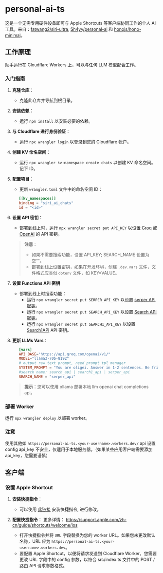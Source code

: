 # personal-ai-ts

这是一个无需专用硬件设备即可与 Apple Shortcuts 等客户端协同工作的个人 AI 工具。来自：[fatwang2/siri-ultra](https://github.com/fatwang2/siri-ultra), [Sh4yy/personal-ai](https://github.com/Sh4yy/personal-ai) 和 [honojs/hono-minimal](https://github.com/honojs/hono-minimal)。

## 工作原理

助手运行在 Cloudflare Workers 上，可以与任何 LLM 模型配合工作。

### 入门指南

1. **克隆仓库**：
   - 克隆此仓库并导航到根目录。

2. **安装依赖**：
   - 运行 `npm install` 以安装必要的依赖。

3. **与 Cloudflare 进行身份验证**：
   - 运行 `npx wrangler login` 以登录到您的 Cloudflare 帐户。

4. **创建 KV 命名空间**：
   - 运行 `npx wrangler kv:namespace create chats` 以创建 KV 命名空间。记下 ID。

5. **配置项目**：
   - 更新 `wrangler.toml` 文件中的命名空间 ID：

   ```toml
      [[kv_namespaces]]
      binding = "siri_ai_chats"
      id = "<id>"
    ```

6. **设置 API 密钥**：

   - 部署到线上时，运行 `npx wrangler secret put API_KEY` 以设置 [Groq](https://console.groq.com/login) 或 [OpenAI](https://openai.com/) 的 API 密钥。

   > **注意**：
   > - 如果不需要搜索功能，设置 API_KEY; SEARCH_NAME 设置为空“”。
   > - 部署到线上设置密钥，如果在开发环境，创建 `.dev.vars` 文件，文件格式应类似 `dotenv` 文件，如 KEY=VALUE。

7. **设置 Functions API 密钥**
   - 部署到线上时搜索功能：
     - 运行 `npx wrangler secret put SERPER_API_KEY` 以设置 [serper API 密钥](https://serper.dev/api-key)。
     - 运行 `npx wrangler secret put SEARCH_API_KEY` 以设置 [Search API 密钥](https://www.searchapi.io/api_tokens)。
     - 运行 `npx wrangler secret put SEARCH1_API_KEY` 以设置 [Search1API](https://www.search1api.com/) API 密钥。

8. **更新 LLMs Vars**：
   ```toml
      [vars]
      API_BASE="https://api.groq.com/openai/v1/"
      MODEL="llama3-70b-8192"
      # output raw text prompt, need prompt tpl manager
      SYSTEM_PROMPT = "You are oligei. Answer in 1-2 sentences. Be friendly, helpful and concise. Default to metric units when possible. Keep the conversation short and sweet. You only answer in raw text, no markdown format. Don't include links or any other extras. Don't respond with computer code, for example don't return user longitude. 请一定要用中文回复"
      #search_name: search_api | search1_api | serper_api
      SEARCH_NAME = "serper_api"
    ```
   > **提示**：您可以使用 ollama 部署本地 llm openai chat completions api。

### 部署 Worker

运行 `npx wrangler deploy` 以部署 worker。

### 注意
使用其他如 `https://personal-ai-ts.<your-username>.workers.dev/` api 设置 config api_key 不安全，仅适用于本地服务器。（如果某些应用客户端需要添加 api_key，您需要谨慎）

## 客户端
### 设置 Apple Shortcut

1. **安装快捷指令**：
   - 可以使用 [此链接](https://search2ai.online/siri002) 安装快捷指令, 进行修改。

2. **配置快捷指令**：
更多详情： https://support.apple.com/zh-cn/guide/shortcuts/welcome/ios
   - 打开快捷指令并将 `URL` 字段替换为您的 worker URL。如果您未更改默认名称，URL 应为 `https://personal-ai-ts.<your-username>.workers.dev`。
   - 要配置 Apple Shortcut，以便将请求发送到 Cloudflare Worker，您需要更改 URL 字段中的 config 参数，以符合 src/index.ts 文件中的 POST / 路由 API 请求参数格式。
